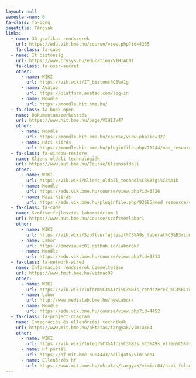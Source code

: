 ```yaml
---
layout: null
semester-num: 6
fa-class: fa-bong
pagetitle: Tárgyak
links:
  - name: 3D grafikus rendszerek
    url: https://edu.vik.bme.hu/course/view.php?id=4235
    fa-class: fa-cube
  - name: It biztonság
    url: https://www.crysys.hu/education/VIHIAC01
    fa-class: fa-user-secret
    other:
      - name: WIKI
        url: https://vik.wiki/IT_biztons%C3%A1g
      - name: Avatao
        url: https://platform.avatao.com/log-in
      - name: Moodle
        url: https://moodle.hit.bme.hu/
  - fa-class: fa-book-open
    name: Dokumentumszerkesztés
    url: https://www.hit.bme.hu/page/VIHIJV47
    other:
      - name: Moodle
        url: https://moodle.hit.bme.hu/course/view.php?id=327
      - name: Házi kiírás
        url: https://moodle.hit.bme.hu/pluginfile.php/71244/mod_resource/content/3/nagyhf.pdf
  - fa-class: fa-window-restore
    name: Kliens oldali technológiák
    url: https://www.aut.bme.hu/Course/kliensoldali
    other:
      - name: WIKI
        url: https://vik.wiki/Kliens_oldali_technol%C3%B3gi%C3%A1k
      - name: Moodle
        url: https://edu.vik.bme.hu/course/view.php?id=3726
      - name: Házi kiírás
        url: https://edu.vik.bme.hu/pluginfile.php/93685/mod_resource/content/1/H%C3%A1zifeladat.pdf
  - fa-class: fa-code
    name: Szoftverfejlesztés laboratórium 1
    url: https://www.aut.bme.hu/Course/szoftverlabor1
    other:
      - name: WIKI
        url: https://vik.wiki/Szoftverfejleszt%C3%A9s_laborat%C3%B3rium_1
      - name: Labor
        url: https://bmeviauac01.github.io/laborok/
      - name: Moodle
        url: https://edu.vik.bme.hu/course/view.php?id=3813
  - fa-class: fa-network-wired
    name: Információs rendszerek üzemeltetése
    url: https://www.tmit.bme.hu/vitmac02
    other:
      - name: WIKI
        url: https://vik.wiki/Inform%C3%A1ci%C3%B3s_rendszerek_%C3%BCzemeltet%C3%A9se
      - name: Labor
        url: http://www.medialab.bme.hu/newLabor/
      - name: Moodle
        url: https://edu.vik.bme.hu/course/view.php?id=4452
  - fa-class: fa-project-diagram
    name: Integrációs és ellenőrzési technikák
    url: https://www.mit.bme.hu/oktatas/targyak/vimiac04
    other:
      - name: WIKI
        url: https://vik.wiki/Integr%C3%A1ci%C3%B3s_%C3%A9s_ellen%C5%91rz%C3%A9si_technik%C3%A1k
      - name: Hf portál
        url: https://hf.mit.bme.hu:4443/hallgato/vimiac04
      - name: Ellenőrzés hf
        url: https://www.mit.bme.hu/oktatas/targyak/vimiac04/hazi-feladat
---
```

